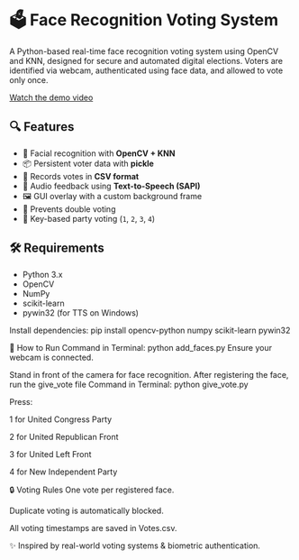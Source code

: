 # 🗳️ Face Recognition Voting System

A Python-based real-time face recognition voting system using OpenCV and KNN, designed for secure and automated digital elections. Voters are identified via webcam, authenticated using face data, and allowed to vote only once.

[Watch the demo video](SmartElec.mp4)

## 🔍 Features

- 🧠 Facial recognition with **OpenCV + KNN**
- 📦 Persistent voter data with **pickle**
- 📄 Records votes in **CSV format**
- 🎤 Audio feedback using **Text-to-Speech (SAPI)**
- 🖼️ GUI overlay with a custom background frame
- 🛑 Prevents double voting
- 🔘 Key-based party voting (`1`, `2`, `3`, `4`)

## 🛠️ Requirements

- Python 3.x
- OpenCV
- NumPy
- scikit-learn
- pywin32 (for TTS on Windows)

Install dependencies:
pip install opencv-python numpy scikit-learn pywin32


🚀 How to Run
Command in Terminal: python add_faces.py
Ensure your webcam is connected.

Stand in front of the camera for face recognition.
After registering the face, run the give_vote file
Command in Terminal: python give_vote.py

Press:

1 for United Congress Party

2 for United Republican Front

3 for United Left Front

4 for New Independent Party


🔒 Voting Rules
One vote per registered face.

Duplicate voting is automatically blocked.

All voting timestamps are saved in Votes.csv.


✨ Inspired by real-world voting systems & biometric authentication.

